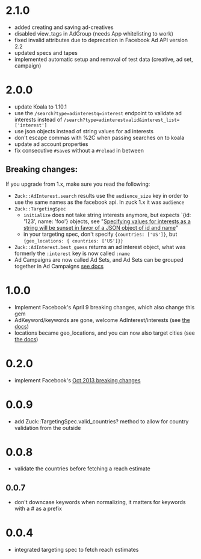 2.1.0
=====

- added creating and saving ad-creatives
- disabled view_tags in AdGroup (needs App whitelisting to work)
- fixed invalid attributes due to deprecation in Facebook Ad API version 2.2
- updated specs and tapes 
- implemented automatic setup and removal of test data (creative, ad set, campaign)

2.0.0
=====

- update Koala to 1.10.1
- use the `/search?type=adinterestq=interest` endpoint to validate ad interests
  instead of `/search?type=adinterestvalid&interest_list=['interest']`
- use json objects instead of string values for ad interests
- don't escape commas with %2C when passing searches on to koala
- update ad account properties
- fix consecutive `#save`s without a `#reload` in between 

Breaking changes:
----------------

If you upgrade from 1.x, make sure you read the following:

- `Zuck::AdInterest.search` results use the `audience_size` key in order to use
  the same names as the facebook api. In zuck 1.x it was `audience`
- `Zuck::TargetingSpec`
  - `initialize` does not take string interests anymore,
    but expects `{id: '123', name: 'foo'} objects, see
    "[Specifying values for interests as a string will be sunset in favor of a JSON object of id and name](https://developers.facebook.com/docs/apps/migrations/ads-api-changes-2014-04-09)"
  - in your targeting spec, don't specify `{countries: ['US']}`, but
    `{geo_locations: { countries: ['US']}}`
- `Zuck::AdInterest.best_guess` returns an ad interest object, what was
  formerly the `:interest` key is now called `:name`
- Ad Campaigns are now called Ad Sets, and Ad Sets can be grouped
  together in Ad Campaigns [see docs](https://developers.facebook.com/docs/reference/ads-api/adcampaign/v2.2)


1.0.0
=====
- Implement Facebook's April 9 breaking changes, which also change this
  gem
- AdKeyword/keywords are gone, welcome AdInterest/interests
  (see [the
docs](https://developers.facebook.com/docs/reference/ads-api/interest-targeting))
- locations became geo_locations, and you can now also target cities
  (see [the
docs](https://developers.facebook.com/docs/reference/ads-api/targeting-specs))

0.2.0
=====
- implement Facebook's [Oct 2013 breaking changes](https://developers.facebook.com/roadmap/#q4_2013)

0.0.9
=====
- add Zuck::TargetingSpec.valid_countries? method to allow for country
  validation from the outside

0.0.8
=====
- validate the countries before fetching a reach estimate

0.0.7
-----
- don't downcase keywords when normalizing, it matters for keywords
  with a # as a prefix

0.0.4
=====
- integrated targeting spec to fetch reach estimates
